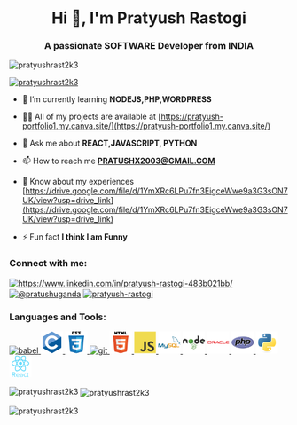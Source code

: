 <h1 align="center">Hi 👋, I'm Pratyush Rastogi</h1>
<h3 align="center">A passionate SOFTWARE Developer from INDIA</h3>

<p align="left"> <img src="https://komarev.com/ghpvc/?username=pratyushrast2k3&label=Profile%20views&color=0e75b6&style=flat" alt="pratyushrast2k3" /> </p>

<p align="left"> <a href="https://github.com/ryo-ma/github-profile-trophy"><img src="https://github-profile-trophy.vercel.app/?username=pratyushrast2k3" alt="pratyushrast2k3" /></a> </p>

- 🌱 I’m currently learning **NODEJS,PHP,WORDPRESS**

- 👨‍💻 All of my projects are available at [https://pratyush-portfolio1.my.canva.site/](https://pratyush-portfolio1.my.canva.site/)

- 💬 Ask me about **REACT,JAVASCRIPT, PYTHON**

- 📫 How to reach me **PRATUSHX2003@GMAIL.COM**

- 📄 Know about my experiences [https://drive.google.com/file/d/1YmXRc6LPu7fn3EigceWwe9a3G3sON7UK/view?usp=drive_link](https://drive.google.com/file/d/1YmXRc6LPu7fn3EigceWwe9a3G3sON7UK/view?usp=drive_link)

- ⚡ Fun fact **I think I am Funny**

<h3 align="left">Connect with me:</h3>
<p align="left">
<a href="https://linkedin.com/in/https://www.linkedin.com/in/pratyush-rastogi-483b021bb/" target="blank"><img align="center" src="https://raw.githubusercontent.com/rahuldkjain/github-profile-readme-generator/master/src/images/icons/Social/linked-in-alt.svg" alt="https://www.linkedin.com/in/pratyush-rastogi-483b021bb/" height="30" width="40" /></a>
<a href="https://www.hackerrank.com/@pratushuganda" target="blank"><img align="center" src="https://raw.githubusercontent.com/rahuldkjain/github-profile-readme-generator/master/src/images/icons/Social/hackerrank.svg" alt="@pratushuganda" height="30" width="40" /></a>
<a href="https://www.leetcode.com/pratyush-rastogi" target="blank"><img align="center" src="https://raw.githubusercontent.com/rahuldkjain/github-profile-readme-generator/master/src/images/icons/Social/leet-code.svg" alt="pratyush-rastogi" height="30" width="40" /></a>
</p>

<h3 align="left">Languages and Tools:</h3>
<p align="left"> <a href="https://babeljs.io/" target="_blank" rel="noreferrer"> <img src="https://www.vectorlogo.zone/logos/babeljs/babeljs-icon.svg" alt="babel" width="40" height="40"/> </a> <a href="https://www.cprogramming.com/" target="_blank" rel="noreferrer"> <img src="https://raw.githubusercontent.com/devicons/devicon/master/icons/c/c-original.svg" alt="c" width="40" height="40"/> </a> <a href="https://www.w3schools.com/css/" target="_blank" rel="noreferrer"> <img src="https://raw.githubusercontent.com/devicons/devicon/master/icons/css3/css3-original-wordmark.svg" alt="css3" width="40" height="40"/> </a> <a href="https://git-scm.com/" target="_blank" rel="noreferrer"> <img src="https://www.vectorlogo.zone/logos/git-scm/git-scm-icon.svg" alt="git" width="40" height="40"/> </a> <a href="https://www.w3.org/html/" target="_blank" rel="noreferrer"> <img src="https://raw.githubusercontent.com/devicons/devicon/master/icons/html5/html5-original-wordmark.svg" alt="html5" width="40" height="40"/> </a> <a href="https://developer.mozilla.org/en-US/docs/Web/JavaScript" target="_blank" rel="noreferrer"> <img src="https://raw.githubusercontent.com/devicons/devicon/master/icons/javascript/javascript-original.svg" alt="javascript" width="40" height="40"/> </a> <a href="https://www.mysql.com/" target="_blank" rel="noreferrer"> <img src="https://raw.githubusercontent.com/devicons/devicon/master/icons/mysql/mysql-original-wordmark.svg" alt="mysql" width="40" height="40"/> </a> <a href="https://nodejs.org" target="_blank" rel="noreferrer"> <img src="https://raw.githubusercontent.com/devicons/devicon/master/icons/nodejs/nodejs-original-wordmark.svg" alt="nodejs" width="40" height="40"/> </a> <a href="https://www.oracle.com/" target="_blank" rel="noreferrer"> <img src="https://raw.githubusercontent.com/devicons/devicon/master/icons/oracle/oracle-original.svg" alt="oracle" width="40" height="40"/> </a> <a href="https://www.php.net" target="_blank" rel="noreferrer"> <img src="https://raw.githubusercontent.com/devicons/devicon/master/icons/php/php-original.svg" alt="php" width="40" height="40"/> </a> <a href="https://www.python.org" target="_blank" rel="noreferrer"> <img src="https://raw.githubusercontent.com/devicons/devicon/master/icons/python/python-original.svg" alt="python" width="40" height="40"/> </a> <a href="https://reactjs.org/" target="_blank" rel="noreferrer"> <img src="https://raw.githubusercontent.com/devicons/devicon/master/icons/react/react-original-wordmark.svg" alt="react" width="40" height="40"/> </a> </p>

<p><img align="left" src="https://github-readme-stats.vercel.app/api/top-langs?username=pratyushrast2k3&show_icons=true&locale=en&layout=compact" alt="pratyushrast2k3" /></p>

<p>&nbsp;<img align="center" src="https://github-readme-stats.vercel.app/api?username=pratyushrast2k3&show_icons=true&locale=en" alt="pratyushrast2k3" /></p>

<p><img align="center" src="https://github-readme-streak-stats.herokuapp.com/?user=pratyushrast2k3&" alt="pratyushrast2k3" /></p>
